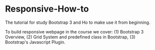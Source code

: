 # Responsive-How-to

The tutorial for study Bootstrap 3 and Ho to make use it from beginning.

To build responsive webpage in the course we cover: 
(1) Bootstrap 3 Overview, 
(2) Grid System and predefined class in Bootstrap, 
(3) Bootstrap's Javascript Plugin.

